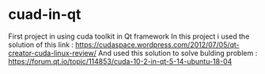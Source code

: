 # cuad-in-qt
First project in using cuda toolkit in Qt framework
In this project i used the solution of this link :
https://cudaspace.wordpress.com/2012/07/05/qt-creator-cuda-linux-review/
And used this solution to solve bulding problem :
https://forum.qt.io/topic/114853/cuda-10-2-in-qt-5-14-ubuntu-18-04
